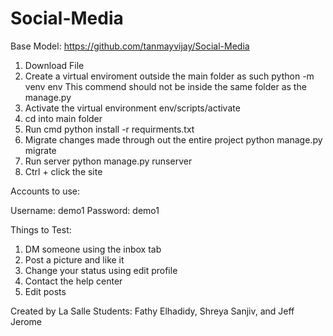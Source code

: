 # Social-Media


Base Model: https://github.com/tanmayvijay/Social-Media

1. Download File
2. Create a virtual enviroment outside the main folder as such 
	python -m venv env
	This commend should not be inside the same folder as the manage.py
3. Activate the virtual environment 
	env/scripts/activate
4. cd into main folder 
5. Run cmd python install -r requirments.txt
6. Migrate changes made through out the entire project
	python manage.py migrate
7. Run server 
	python manage.py runserver
8. Ctrl + click the site 


Accounts to use:

Username: demo1
Password: demo1

Things to Test:
1. DM someone using the inbox tab
2. Post a picture and like it
3. Change your status using edit profile
4. Contact the help center
5. Edit posts 
	
Created by La Salle Students: Fathy Elhadidy, Shreya Sanjiv, and Jeff Jerome
